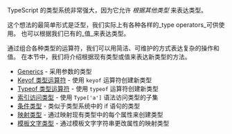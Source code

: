
TypeScript 的类型系统非常强大，因为它允许 _根据其他类型_ 来表达类型。

这个想法的最简单形式是泛型，我们实际上有各种各样的_type operators_可供使用。
也可以根据我们已有的_值_来表达类型。

通过组合各种类型的运算符，我们可以用简洁、可维护的方式表达复杂的操作和值。
在本节中，我们将介绍根据现有类型或值来表达新类型的方法。

- [Generics](/docs/handbook/2/generics.html) - 采用参数的类型
- [Keyof 类型运算符](/docs/handbook/2/keyof-types.html) - 使用 `keyof` 运算符创建新类型
- [Typeof 类型运算符](/docs/handbook/2/typeof-types.html) - 使用 `typeof` 运算符创建新类型
- [索引访问类型](/docs/handbook/2/indexed-access-types.html) - 使用 `Type['a']` 语法访问类型的子集
- [条件类型](/docs/handbook/2/conditional-types.html) - 类似于类型系统中的 if 语句的类型
- [映射类型](/docs/handbook/2/mapped-types.html) - 通过映射现有类型中的每个属性来创建类型
- [模板文字类型](/docs/handbook/2/template-literal-types.html) - 通过模板文字字符串更改属性的映射类型